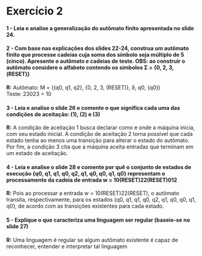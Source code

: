 # Exercício 2
#### 1 - Leia e analise a generalização do autômato finito apresentada no slide 24.

#### 2 - Com base nas explicações dos slides 22-24, construa um autômato finito que processe cadeias cuja soma dos símbolo seja múltiplo de 5 (cinco). Apresente o autômato e cadeias de teste. OBS: ao construir o autômato considere o alfabeto contendo os símbolos Σ = {0, 2, 3, (RESET)}
**R:** Autômato: M = ({q0, q1, q2}, {0, 2, 3, (RESET)}, δ, q0, {q0})  
Teste: 23023 = 10

#### 3 - Leia e analise o slide 26 e comente o que significa cada uma das condições de aceitação: (1), (2) e (3)
**R:** A condição de aceitação 1 busca declarar como e onde a máquina inicia, com seu estado inicial. A condição de aceitação 2 torna possível que cada estado tenha ao menos uma transição para alterar o estado do autômato. Por fim, a condição 3 cita que a máquina aceita entradas que terminam em um estado de aceitação.

#### 4 - Leia e analise o slide 28 e comente por quê o conjunto de estados de execução {q0, q1, q1, q0, q2, q1, q0, q0, q1, q0} representam o processamento da cadeia de entrada w = 10(RESET)22(RESET)012
**R:** Pois ao processar a entrada w = 10(RESET)22(RESET), o autômato transita, respectivamente, para os estados {q0, q1, q1, q0, q2, q1, q0, q0, q1, q0}, de acordo com as transições existentes para cada estado.

#### 5 - Explique o que caracteriza uma linguagem ser regular (baseie-se no slide 27)
**R:** Uma linguagem é regular se algum autômato existente é capaz de reconhecer, entender e interpretar tal linguagem
